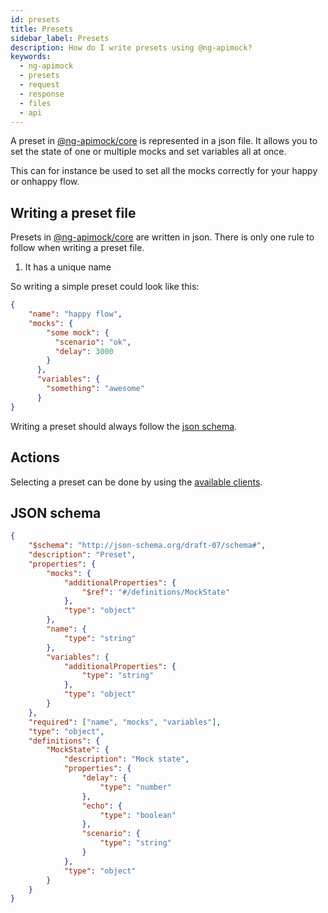 ```yaml
---
id: presets
title: Presets
sidebar_label: Presets
description: How do I write presets using @ng-apimock?
keywords:
  - ng-apimock
  - presets
  - request
  - response
  - files
  - api
---
```

A preset in [@ng-apimock/core](https://github.com/ng-apimock/core) is represented in a json file.
It allows you to set the state of one or multiple mocks and set variables all at once.

This can for instance be used to set all the mocks correctly for your happy or onhappy flow.

## Writing a preset file
Presets in [@ng-apimock/core](https://github.com/ng-apimock/core) are written in json.
There is only one rule to follow when writing a preset file.
1. It has a unique name


So writing a simple preset could look like this:
```json
{
    "name": "happy flow",
    "mocks": {
        "some mock": {
          "scenario": "ok",
          "delay": 3000
        }
      },
      "variables": {
        "something": "awesome"
      }
}
```
Writing a preset should always follow the [json schema](#json-schema).

## Actions
Selecting a preset can be done by using the [available clients](plugins).

## JSON schema
```json
{
    "$schema": "http://json-schema.org/draft-07/schema#",
    "description": "Preset",
    "properties": {
        "mocks": {
            "additionalProperties": {
                "$ref": "#/definitions/MockState"
            },
            "type": "object"
        },
        "name": {
            "type": "string"
        },
        "variables": {
            "additionalProperties": {
                "type": "string"
            },
            "type": "object"
        }
    },
    "required": ["name", "mocks", "variables"],
    "type": "object",
    "definitions": {
        "MockState": {
            "description": "Mock state",
            "properties": {
                "delay": {
                    "type": "number"
                },
                "echo": {
                    "type": "boolean"
                },
                "scenario": {
                    "type": "string"
                }
            },
            "type": "object"
        }
    }
}
```
